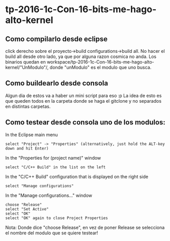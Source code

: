 # tp-2016-1c-Con-16-bits-me-hago-alto-kernel

## Como compilarlo desde eclipse
click derecho sobre el proyecto->build configurations->build all. No hacer el build all desde otro lado, ya que por alguna razon cosmica no anda.
Los binarios quedan en workspace/tp-2016-1c-Con-16-bits-me-hago-alto-kernel/"UnModulo"/, donde "unModulo" es el modulo que uno busca.

## Como buildearlo desde consola
Algun dia de estos va a haber un mini script para eso :p
La idea de esto es que queden todos en la carpeta donde se haga el gitclone y no separados en distintas carpetas.

## Como testear desde consola uno de los modulos:
In the Eclipse main menu

    select "Project" -> "Properties" (alternatively, just hold the ALT-key down and hit Enter)

In the "Properties for (project name)" window

    select "C/C++ Build" in the list on the left

In the "C/C++ Build" configuration that is displayed on the right side

    select "Manage configurations"

In the "Manage configurations..." window

    choose "Release"
    select "Set Active"
    select "OK"
    select "OK" again to close Project Properties

Nota: Donde dice "choose Release", en vez de poner Release se selecciona el nombre del modulo que se quiere testear!
